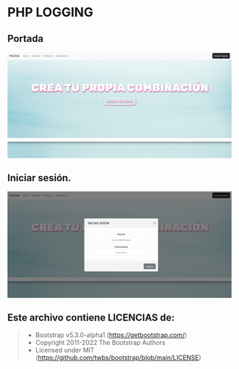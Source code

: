 # PHP LOGGING

## Portada

<img src="./README/portada.png" alt="Portada con efecto parallax">

## Iniciar sesión.

<img src="./README/login.png" alt="Sección servicios">

## Este archivo contiene LICENCIAS de:

> * Bootstrap  v5.3.0-alpha1 (https://getbootstrap.com/)
> * Copyright 2011-2022 The Bootstrap Authors
> * Licensed under MIT (https://github.com/twbs/bootstrap/blob/main/LICENSE)